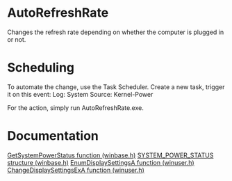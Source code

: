# AutoRefreshRate
Changes the refresh rate depending on whether the computer is plugged in or not.

# Scheduling
To automate the change, use the Task Scheduler.
Create a new task, trigger it on this event:
  Log: System
  Source: Kernel-Power
  
For the action, simply run AutoRefreshRate.exe.

# Documentation
[GetSystemPowerStatus function (winbase.h)](https://docs.microsoft.com/en-us/windows/win32/api/winbase/nf-winbase-getsystempowerstatus)
[SYSTEM_POWER_STATUS structure (winbase.h)](https://docs.microsoft.com/en-us/windows/win32/api/winbase/ns-winbase-system_power_status)
[EnumDisplaySettingsA function (winuser.h)](https://docs.microsoft.com/en-us/windows/win32/api/winuser/nf-winuser-enumdisplaysettingsa)
[ChangeDisplaySettingsExA function (winuser.h)](https://docs.microsoft.com/en-us/windows/win32/api/winuser/nf-winuser-changedisplaysettingsexa)
